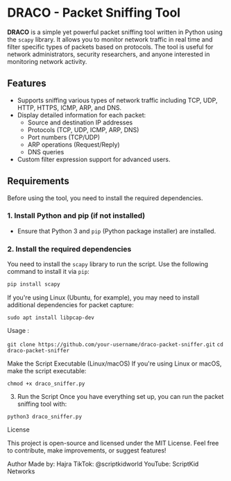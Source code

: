 # DRACO - Packet Sniffing Tool

**DRACO** is a simple yet powerful packet sniffing tool written in Python using the `scapy` library. It allows you to monitor network traffic in real time and filter specific types of packets based on protocols. The tool is useful for network administrators, security researchers, and anyone interested in monitoring network activity.

## Features

- Supports sniffing various types of network traffic including TCP, UDP, HTTP, HTTPS, ICMP, ARP, and DNS.
- Display detailed information for each packet:
  - Source and destination IP addresses
  - Protocols (TCP, UDP, ICMP, ARP, DNS)
  - Port numbers (TCP/UDP)
  - ARP operations (Request/Reply)
  - DNS queries
- Custom filter expression support for advanced users.

## Requirements

Before using the tool, you need to install the required dependencies.

### 1. Install Python and pip (if not installed)
- Ensure that Python 3 and `pip` (Python package installer) are installed.

### 2. Install the required dependencies
You need to install the `scapy` library to run the script. Use the following command to install it via `pip`:

```bash
pip install scapy
```


If you're using Linux (Ubuntu, for example), you may need to install additional dependencies for packet capture:

```sudo apt install libpcap-dev```

Usage :

```git clone https://github.com/your-username/draco-packet-sniffer.git```
```cd draco-packet-sniffer```


Make the Script Executable (Linux/macOS)
If you're using Linux or macOS, make the script executable:

```chmod +x draco_sniffer.py```


3. Run the Script
Once you have everything set up, you can run the packet sniffing tool with:

```python3 draco_sniffer.py```

License

This project is open-source and licensed under the MIT License. Feel free to contribute, make improvements, or suggest features!

Author
Made by: Hajra
TikTok: @scriptkidworld
YouTube: ScriptKid Networks
